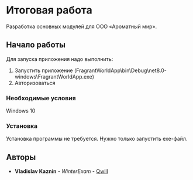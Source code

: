# Итоговая работа

Разработка основных модулей для ООО «Ароматный мир».

## Начало работы

Для запуска приложения надо выполнить:
1) Запустить приложение (FragrantWorldApp\bin\Debug\net8.0-windows\FragrantWorldApp.exe)
2) Авторизоваться

### Необходимые условия

Windows 10

### Установка

Установка программы не требуется. Нужно только запустить exe-файл.

## Авторы

* **Vladislav Kaznin** - *WinterExam* - [Qwill](https://github.com/QwillB)